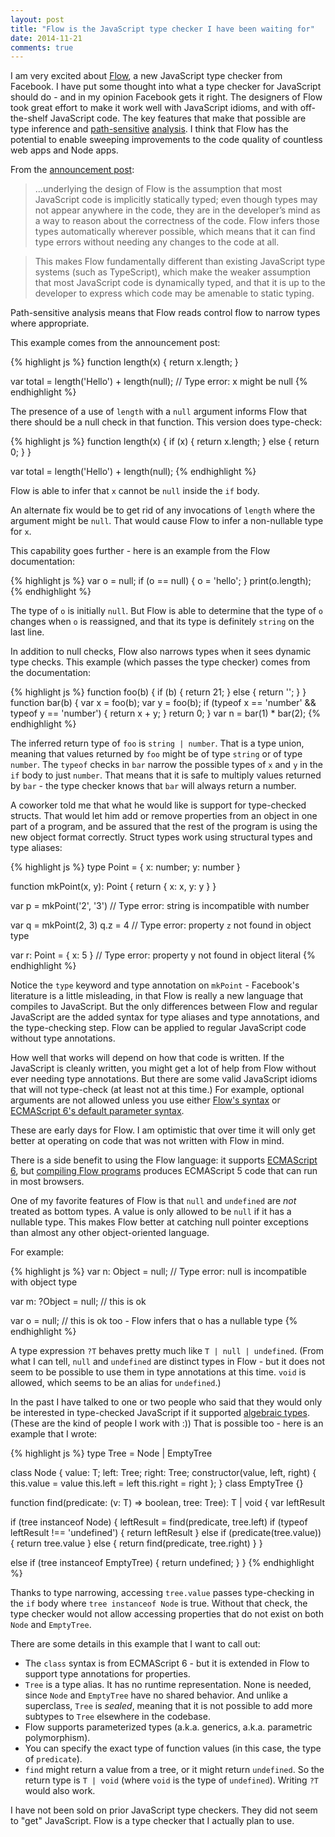```yaml
---
layout: post
title: "Flow is the JavaScript type checker I have been waiting for"
date: 2014-11-21
comments: true
---
```


I am very excited about [Flow][], a new JavaScript type checker from Facebook.
I have put some thought into what a type checker for JavaScript should do -
and in my opinion Facebook gets it right.
The designers of Flow took great effort to make it work well with JavaScript
idioms,
and with off-the-shelf JavaScript code.
The key features that make that possible are type inference
and [path-sensitive][] [analysis][].
I think that Flow has the potential to enable sweeping improvements to the code
quality of countless web apps and Node apps.

From the [announcement post][]:

> ...underlying the design of Flow is the assumption that most JavaScript code
> is implicitly statically typed; even though types may not appear anywhere in
> the code, they are in the developer’s mind as a way to reason about the
> correctness of the code. Flow infers those types automatically wherever
> possible, which means that it can find type errors without needing any changes
> to the code at all.

> This makes Flow fundamentally different than existing JavaScript type systems
> (such as TypeScript), which make the weaker assumption that most JavaScript
> code is dynamically typed, and that it is up to the developer to express which
> code may be amenable to static typing.

[Flow]: http://flowtype.org/
[announcement post]: https://code.facebook.com/posts/1505962329687926/flow-a-new-static-type-checker-for-javascript/
[path-sensitive]: http://flowtype.org/docs/nullable-types.html#type-annotating-null
[analysis]: http://flowtype.org/docs/dynamic-type-tests.html#_

Path-sensitive analysis means that Flow reads control flow to narrow types where
appropriate.
<!-- more -->
This example comes from the announcement post:

{% highlight js %}
function length(x) {
  return x.length;
}

var total = length('Hello') + length(null);
// Type error: x might be null
{% endhighlight %}

The presence of a use of `length` with a `null` argument informs Flow that there
should be a null check in that function.
This version does type-check:

{% highlight js %}
function length(x) {
  if (x) {
    return x.length;
  } else {
    return 0;
  }
}

var total = length('Hello') + length(null);
{% endhighlight %}

Flow is able to infer that `x` cannot be `null` inside the `if` body.

An alternate fix would be to get rid of any invocations of `length` where the
argument might be `null`.
That would cause Flow to infer a non-nullable type for `x`.

This capability goes further - here is an example from the Flow documentation:

{% highlight js %}
var o = null;
if (o == null) {
  o = 'hello';
}
print(o.length);
{% endhighlight %}

The type of `o` is initially `null`.
But Flow is able to determine that the type of `o` changes when `o` is
reassigned,
and that its type is definitely `string` on the last line.

In addition to null checks,
Flow also narrows types when it sees dynamic type checks.
This example (which passes the type checker) comes from the documentation:

{% highlight js %}
function foo(b) { if (b) { return 21; } else { return ''; } }
function bar(b) {
  var x = foo(b);
  var y = foo(b);
  if (typeof x == 'number' && typeof y == 'number') { return x + y; }
  return 0;
}
var n = bar(1) * bar(2);
{% endhighlight %}

The inferred return type of `foo` is `string | number`.
That is a type union,
meaning that values returned by `foo` might be of type `string` or of type
`number`.
The `typeof` checks in `bar` narrow the possible types of `x` and `y` in the
`if` body to just `number`.
That means that it is safe to multiply values returned by `bar` -
the type checker knows that `bar` will always return a number.

A coworker told me that what he would like is support for type-checked structs.
That would let him add or remove properties from an object in one part of
a program,
and be assured that the rest of the program is using the new object format
correctly.
Struct types work using structural types and type aliases:

{% highlight js %}
type Point = { x: number; y: number }

function mkPoint(x, y): Point {
  return { x: x, y: y }
}

var p = mkPoint('2', '3')
// Type error: string is incompatible with number

var q = mkPoint(2, 3)
q.z = 4
// Type error: property `z` not found in object type

var r: Point = { x: 5 }
// Type error: property y not found in object literal
{% endhighlight %}

Notice the `type` keyword and type annotation on `mkPoint` -
Facebook's literature is a little misleading,
in that Flow is really a new language that compiles to JavaScript.
But the only differences between Flow and regular JavaScript are the added
syntax for type aliases and type annotations,
and the type-checking step.
Flow can be applied to regular JavaScript code without type annotations.  

How well that works will depend on how that code is written.
If the JavaScript is cleanly written,
you might get a lot of help from Flow without ever needing type annotations.
But there are some valid JavaScript idioms that will not type-check
(at least not at this time.)
For example, optional arguments are not allowed unless you use either
[Flow's syntax][optional] or [ECMAScript 6's default parameter syntax][default].

[optional]: http://flowtype.org/docs/functions.html#too-few-arguments
[default]: https://developer.mozilla.org/en-US/docs/Web/JavaScript/Reference/Functions/Default_parameters

These are early days for Flow.
I am optimistic that over time it will only get better at operating on code that
was not written with Flow in mind.

There is a side benefit to using the Flow language:
it supports [ECMAScript 6][],
but [compiling Flow programs][] produces ECMAScript 5 code that can run in most
browsers.

[ECMAScript 6]: https://developer.mozilla.org/en-US/docs/Web/JavaScript/New_in_JavaScript/ECMAScript_6_support_in_Mozilla
[compiling Flow programs]: http://flowtype.org/docs/running.html#_

One of my favorite features of Flow is that `null` and `undefined` are *not*
treated as bottom types.
A value is only allowed to be `null` if it has a nullable type.
This makes Flow better at catching null pointer exceptions than almost any other
object-oriented language.

For example:

{% highlight js %}
var n: Object = null;
// Type error: null is incompatible with object type

var m: ?Object = null;
// this is ok

var o = null;
// this is ok too - Flow infers that o has a nullable type
{% endhighlight %}

A type expression `?T` behaves pretty much like `T | null | undefined`.
(From what I can tell, `null` and `undefined` are distinct types in Flow -
but it does not seem to be possible to use them in type annotations at this
time.
`void` is allowed, which seems to be an alias for `undefined`.)

In the past I have talked to one or two people who said that they would only be
interested in type-checked JavaScript if it supported [algebraic types][].
(These are the kind of people I work with :))
That is possible too - here is an example that I wrote:

[algebraic types]: https://en.wikipedia.org/wiki/Algebraic_data_type

{% highlight js %}
type Tree<T> = Node<T> | EmptyTree

class Node<T> {
  value: T;
  left:  Tree<T>;
  right: Tree<T>;
  constructor(value, left, right) {
    this.value = value
    this.left  = left
    this.right = right
  };
}
class EmptyTree {}

function find<T>(predicate: (v: T) => boolean, tree: Tree<T>): T | void {
  var leftResult

  if (tree instanceof Node) {
    leftResult = find(predicate, tree.left)
    if (typeof leftResult !== 'undefined') {
      return leftResult
    }
    else if (predicate(tree.value)) {
      return tree.value
    }
    else {
      return find(predicate, tree.right)
    }
  }

  else if (tree instanceof EmptyTree) {
    return undefined;
  }
}
{% endhighlight %}

Thanks to type narrowing, accessing `tree.value` passes type-checking in the
`if` body where `tree instanceof Node` is true.
Without that check, the type checker would not allow accessing properties that
do not exist on both `Node` and `EmptyTree`.

There are some details in this example that I want to call out:

- The `class` syntax is from ECMAScript 6 -
  but it is extended in Flow to support type annotations for properties.
- `Tree` is a type alias.  It has no runtime representation.
  None is needed, since `Node` and `EmptyTree` have no shared behavior.
  And unlike a superclass, `Tree` is _sealed_, meaning that it is not possible to
  add more subtypes to `Tree` elsewhere in the codebase.
- Flow supports parameterized types
  (a.k.a. generics, a.k.a. parametric polymorphism).
- You can specify the exact type of function values (in this case, the type of `predicate`).
- `find` might return a value from a tree, or it might return `undefined`.
  So the return type is `T | void` (where `void` is the type of `undefined`).
  Writing `?T` would also work.

I have not been sold on prior JavaScript type checkers.
They did not seem to "get" JavaScript.
Flow is a type checker that I actually plan to use.
